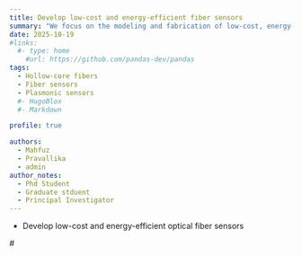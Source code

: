 ```yaml
---
title: Develop low-cost and energy-efficient fiber sensors
summary: "We focus on the modeling and fabrication of low-cost, energy-efficient fiber sensors designed for precise and scalable sensing applications. By combining advanced optical simulations with innovative fabrication techniques, our work aims to create sustainable fiber-based solutions for environmental, biomedical, and industrial monitoring."
date: 2025-10-19
#links:
  #- type: home
    #url: https://github.com/pandas-dev/pandas
tags:
  - Hollow-core fibers
  - Fiber sensors
  - Plasmonic sensors
  #- HugoBlox
  #- Markdown

profile: true

authors:
  - Mahfuz
  - Pravallika
  - admin
author_notes:
  - Phd Student
  - Graduate stduent
  - Principal Investigator
---
```


- Develop low-cost and energy-efficient optical fiber sensors 

#<!--more-->
